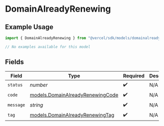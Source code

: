 # DomainAlreadyRenewing

## Example Usage

```typescript
import { DomainAlreadyRenewing } from "@vercel/sdk/models/domainalreadyrenewing.js";

// No examples available for this model
```

## Fields

| Field                                                                      | Type                                                                       | Required                                                                   | Description                                                                |
| -------------------------------------------------------------------------- | -------------------------------------------------------------------------- | -------------------------------------------------------------------------- | -------------------------------------------------------------------------- |
| `status`                                                                   | *number*                                                                   | :heavy_check_mark:                                                         | N/A                                                                        |
| `code`                                                                     | [models.DomainAlreadyRenewingCode](../models/domainalreadyrenewingcode.md) | :heavy_check_mark:                                                         | N/A                                                                        |
| `message`                                                                  | *string*                                                                   | :heavy_check_mark:                                                         | N/A                                                                        |
| `tag`                                                                      | [models.DomainAlreadyRenewingTag](../models/domainalreadyrenewingtag.md)   | :heavy_check_mark:                                                         | N/A                                                                        |